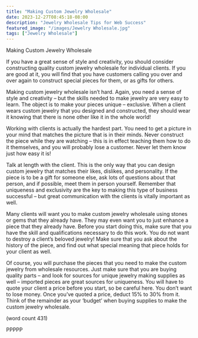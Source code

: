 ```yaml
---
title: "Making Custom Jewelry Wholesale"
date: 2023-12-27T08:45:18-08:00
description: "Jewelry Wholesale Tips for Web Success"
featured_image: "/images/Jewelry Wholesale.jpg"
tags: ["Jewelry Wholesale"]
---
```


Making Custom Jewelry Wholesale

If you have a great sense of style and creativity, 
you should consider constructing quality custom 
jewelry wholesale for individual clients. If you are 
good at it, you will find that you have customers 
calling you over and over again to construct special 
pieces for them, or as gifts for others.

Making custom jewelry wholesale isn’t hard. Again, 
you need a sense of style and creativity – but the 
skills needed to make jewelry are very easy to 
learn. The object is to make your pieces unique – 
exclusive. When a client wears custom jewelry 
that you designed and constructed, they should 
wear it knowing that there is none other like it in 
the whole world!

Working with clients is actually the hardest part. 
You need to get a picture in your mind that 
matches the picture that is in their minds. Never 
construct the piece while they are watching – this 
is in effect teaching them how to do it themselves, 
and you will probably lose a customer. Never let 
them know just how easy it is! 

Talk at length with the client. This is the only way 
that you can design custom jewelry that matches 
their likes, dislikes, and personality. If the piece is 
to be a gift for someone else, ask lots of questions 
about that person, and if possible, meet them in 
person yourself. Remember that uniqueness and 
exclusivity are the key to making this type of 
business successful – but great communication 
with the clients is vitally important as well.

Many clients will want you to make custom jewelry 
wholesale using stones or gems that they already 
have. They may even want you to just enhance a 
piece that they already have. Before you start doing 
this, make sure that you have the skill and 
qualifications necessary to do this work. You do 
not want to destroy a client’s beloved jewelry! Make 
sure that you ask about the history of the piece, 
and find out what special meaning that piece holds 
for your client as well.

Of course, you will purchase the pieces that you 
need to make the custom jewelry from wholesale 
resources. Just make sure that you are buying 
quality parts – and look for sources for unique 
jewelry making supplies as well – imported pieces 
are great sources for uniqueness. You will have to 
quote your client a price before you start, so be 
careful here. You don’t want to lose money. Once 
you’ve quoted a price, deduct 15% to 30% from it. 
Think of the remainder as your ‘budget’ when 
buying supplies to make the custom jewelry 
wholesale.

(word count 431)

PPPPP

